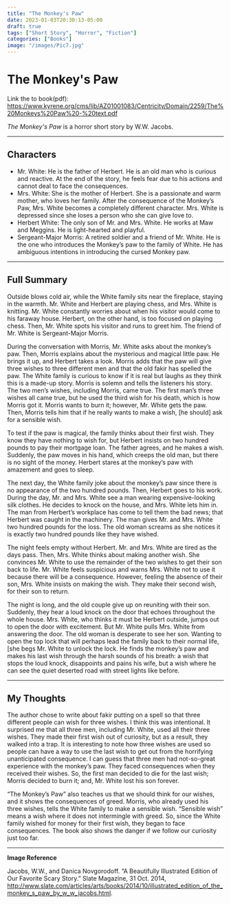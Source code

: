 ```yaml
---
title: "The Monkey's Paw"
date: 2023-01-03T20:30:13-05:00
draft: true
tags: ["Short Story", "Horror", "Fiction"]
categories: ["Books"]
image: "/images/Pic7.jpg"
---
```


# The Monkey's Paw

Link the to book(pdf): https://www.kyrene.org/cms/lib/AZ01001083/Centricity/Domain/2259/The%20Monkeys%20Paw%20-%20text.pdf

_The Monkey's Paw_ is a horror short story by W.W. Jacobs.

---

## Characters

- Mr. White: He is the father of Herbert. He is an old man who is curious and reactive. At the end of the story, he feels fear due to his actions and cannot deal to face the consequences.
- Mrs. White: She is the mother of Herbert. She is a passionate and warm mother, who loves her family. After the consequence of the Monkey’s Paw, Mrs. White becomes a completely different character. Mrs. White is depressed since she loses a person who she can give love to.
- Herbert White: The only son of Mr. and Mrs. White. He works at Maw and Meggins. He is light-hearted and playful.
- Sergeant-Major Morris: A retired soldier and a friend of Mr. White. He is the one who introduces the Monkey’s paw to the family of White. He has ambiguous intentions in introducing the cursed Monkey paw.

---

## Full Summary

Outside blows cold air, while the White family sits near the fireplace, staying in the warmth. Mr. White and Herbert are playing chess, and Mrs. White is knitting. Mr. White constantly worries about when his visitor would come to his faraway house. Herbert, on the other hand, is too focused on playing chess. Then, Mr. White spots his visitor and runs to greet him. The friend of Mr. White is Sergeant-Major Morris.

During the conversation with Morris, Mr. White asks about the monkey’s paw. Then, Morris explains about the mysterious and magical little paw. He brings it up, and Herbert takes a look. Morris adds that the paw will give three wishes to three different men and that the old fakir has spelled the paw. The White family is curious to know if it is real but laughs as they think this is a made-up story. Morris is solemn and tells the listeners his story. The two men’s wishes, including Morris, came true. The first man’s three wishes all came true, but he used the third wish for his death, which is how Morris got it. Morris wants to burn it; however, Mr. White gets the paw. Then, Morris tells him that if he really wants to make a wish, [he should] ask for a sensible wish.

To test if the paw is magical, the family thinks about their first wish. They know they have nothing to wish for, but Herbert insists on two hundred pounds to pay their mortgage loan. The father agrees, and he makes a wish. Suddenly, the paw moves in his hand, which creeps the old man, but there is no sight of the money. Herbert stares at the monkey’s paw with amazement and goes to sleep.

The next day, the White family joke about the monkey’s paw since there is no appearance of the two hundred pounds. Then, Herbert goes to his work. During the day, Mr. and Mrs. White see a man wearing expensive-looking silk clothes. He decides to knock on the house, and Mrs. White lets him in. The man from Herbert’s workplace has come to tell them the bad news; that Herbert was caught in the machinery. The man gives Mr. and Mrs. White two hundred pounds for the loss. The old woman screams as she notices it is exactly two hundred pounds like they have wished.

The night feels empty without Herbert. Mr. and Mrs. White are tired as the days pass. Then, Mrs. White thinks about making another wish. She convinces Mr. White to use the remainder of the two wishes to get their son back to life. Mr. White feels suspicious and warns Mrs. White not to use it because there will be a consequence. However, feeling the absence of their son, Mrs. White insists on making the wish. They make their second wish, for their son to return.

The night is long, and the old couple give up on reuniting with their son. Suddenly, they hear a loud knock on the door that echoes throughout the whole house. Mrs. White, who thinks it must be Herbert outside, jumps out to open the door with excitement. But Mr. White pulls Mrs. White from answering the door. The old woman is desperate to see her son. Wanting to open the top lock that will perhaps lead the family back to their normal life, [she begs Mr. White to unlock the lock. He finds the monkey’s paw and makes his last wish through the harsh sounds of his breath: a wish that stops the loud knock, disappoints and pains his wife, but a wish where he can see the quiet deserted road with street lights like before.

---

## My Thoughts

The author chose to write about fakir putting on a spell so that three different people can wish for three wishes. I think this was intentional. It surprised me that all three men, including Mr. White, used all their three wishes. They made their first wish out of curiosity, but as a result, they walked into a trap. It is interesting to note how three wishes are used so people can have a way to use the last wish to get out from the horrifying unanticipated consequence. I can guess that three men had not-so-great experience with the monkey’s paw. They faced consequences when they received their wishes. So, the first man decided to die for the last wish; Morris decided to burn it; and, Mr. White lost his son forever.

“The Monkey’s Paw” also teaches us that we should think for our wishes, and it shows the consequences of greed. Morris, who already used his three wishes, tells the White family to make a sensible wish. “Sensible wish” means a wish where it does not intermingle with greed. So, since the White family wished for money for their first wish, they began to face consequences. The book also shows the danger if we follow our curiosity just too far.

---

**Image Reference**

Jacobs, W.W., and Danica Novgorodoff. “A Beautifully Illustrated Edition of Our Favorite Scary Story.” Slate Magazine, 31 Oct. 2014, http://www.slate.com/articles/arts/books/2014/10/illustrated_edition_of_the_monkey_s_paw_by_w_w_jacobs.html.
